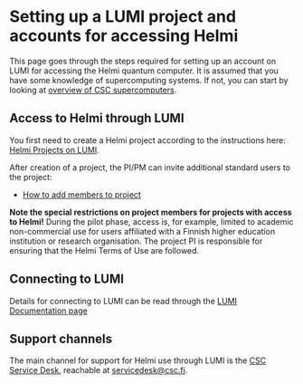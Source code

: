 # Setting up a LUMI project and accounts for accessing Helmi

This page goes through the steps required for setting up an account on LUMI for accessing the Helmi quantum computer. It is assumed that you have some knowledge of supercomputing systems. If not, you can start by looking at [overview of CSC supercomputers](../../../computing/index.md).

## Access to Helmi through LUMI

You first need to create a Helmi project according to the instructions here: [Helmi Projects on LUMI](../helmi-projects/).

After creation of a project, the PI/PM can invite additional standard users to the project:

* [How to add members to project](../../../../accounts/how-to-add-members-to-project)

**Note the special restrictions on project members for projects with access to Helmi!** During the pilot phase, access is, for example, limited to academic non-commercial use for users affiliated with a Finnish higher education institution or research organisation. The project PI is responsible for ensuring that the Helmi Terms of Use are followed.


## Connecting to LUMI

Details for connecting to LUMI can be read through the [LUMI Documentation page](https://docs.lumi-supercomputer.eu/firststeps/)


## Support channels

The main channel for support for Helmi use through LUMI is the [CSC Service Desk](../../../../support/contact/), reachable at servicedesk@csc.fi. 

